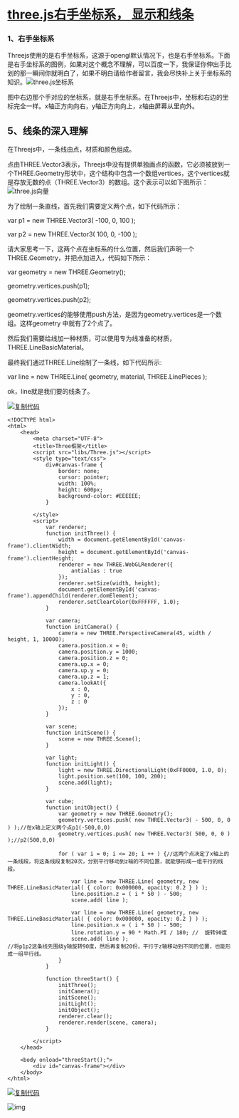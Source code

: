 # [three.js右手坐标系， 显示和线条](https://www.cnblogs.com/Yimi/p/6007811.html)

### 1、右手坐标系

Threejs使用的是右手坐标系，这源于opengl默认情况下，也是右手坐标系。下面是右手坐标系的图例，如果对这个概念不理解，可以百度一下，我保证你伸出手比划的那一瞬间你就明白了，如果不明白请给作者留言，我会尽快补上关于坐标系的知识。![three.js坐标系](http://www.hewebgl.com/attached/image/20130515/20130515134934_11.jpg)

图中右边那个手对应的坐标系，就是右手坐标系。在Threejs中，坐标和右边的坐标完全一样。x轴正方向向右，y轴正方向向上，z轴由屏幕从里向外。

## 5、线条的深入理解

 

在Threejs中，一条线由点，材质和颜色组成。

点由THREE.Vector3表示，Threejs中没有提供单独画点的函数，它必须被放到一个THREE.Geometry形状中，这个结构中包含一个数组vertices，这个vertices就是存放无数的点（THREE.Vector3）的数组。这个表示可以如下图所示：![three.js向量](http://www.hewebgl.com/attached/image/20130515/20130515135032_174.png)

为了绘制一条直线，首先我们需要定义两个点，如下代码所示：

var p1 = new THREE.Vector3( -100, 0, 100 );

var p2 = new THREE.Vector3( 100, 0, -100 );

请大家思考一下，这两个点在坐标系的什么位置，然后我们声明一个THREE.Geometry，并把点加进入，代码如下所示：

var geometry = new THREE.Geometry();

geometry.vertices.push(p1);

geometry.vertices.push(p2);

geometry.vertices的能够使用push方法，是因为geometry.vertices是一个数组。这样geometry 中就有了2个点了。

然后我们需要给线加一种材质，可以使用专为线准备的材质，THREE.LineBasicMaterial。

最终我们通过THREE.Line绘制了一条线，如下代码所示:

var line = new THREE.Line( geometry, material, THREE.LinePieces );

ok，line就是我们要的线条了。

 

[![复制代码](https://common.cnblogs.com/images/copycode.gif)](javascript:void(0);)

```
<!DOCTYPE html>
<html>
    <head>
        <meta charset="UTF-8">
        <title>Three框架</title>
        <script src="libs/Three.js"></script>
        <style type="text/css">
            div#canvas-frame {
                border: none;
                cursor: pointer;
                width: 100%;
                height: 600px;
                background-color: #EEEEEE;
            }

        </style>
        <script>
            var renderer;
            function initThree() {
                width = document.getElementById('canvas-frame').clientWidth;
                height = document.getElementById('canvas-frame').clientHeight;
                renderer = new THREE.WebGLRenderer({
                    antialias : true
                });
                renderer.setSize(width, height);
                document.getElementById('canvas-frame').appendChild(renderer.domElement);
                renderer.setClearColor(0xFFFFFF, 1.0);
            }

            var camera;
            function initCamera() {
                camera = new THREE.PerspectiveCamera(45, width / height, 1, 10000);
                camera.position.x = 0;
                camera.position.y = 1000;
                camera.position.z = 0;
                camera.up.x = 0;
                camera.up.y = 0;
                camera.up.z = 1;
                camera.lookAt({
                    x : 0,
                    y : 0,
                    z : 0
                });
            }

            var scene;
            function initScene() {
                scene = new THREE.Scene();
            }

            var light;
            function initLight() {
                light = new THREE.DirectionalLight(0xFF0000, 1.0, 0);
                light.position.set(100, 100, 200);
                scene.add(light);
            }

            var cube;
            function initObject() {
                var geometry = new THREE.Geometry();
                geometry.vertices.push( new THREE.Vector3( - 500, 0, 0 ) );//在x轴上定义两个点p1(-500,0,0)
                geometry.vertices.push( new THREE.Vector3( 500, 0, 0 ) );//p2(500,0,0)

                for ( var i = 0; i <= 20; i ++ ) {//这两个点决定了x轴上的一条线段，将这条线段复制20次，分别平行移动到z轴的不同位置，就能够形成一组平行的线段。

                    var line = new THREE.Line( geometry, new THREE.LineBasicMaterial( { color: 0x000000, opacity: 0.2 } ) );
                    line.position.z = ( i * 50 ) - 500;
                    scene.add( line );

                    var line = new THREE.Line( geometry, new THREE.LineBasicMaterial( { color: 0x000000, opacity: 0.2 } ) );
                    line.position.x = ( i * 50 ) - 500;
                    line.rotation.y = 90 * Math.PI / 180; //  旋转90度
                    scene.add( line );
//将p1p2这条线先围绕y轴旋转90度，然后再复制20份，平行于z轴移动到不同的位置，也能形成一组平行线。
                }
            }

            function threeStart() {
                initThree();
                initCamera();
                initScene();
                initLight();
                initObject();
                renderer.clear();
                renderer.render(scene, camera);
            }

        </script>
    </head>

    <body onload="threeStart();">
        <div id="canvas-frame"></div>
    </body>
</html>
```

[![复制代码](https://common.cnblogs.com/images/copycode.gif)](javascript:void(0);)

![img](https://images2015.cnblogs.com/blog/733346/201610/733346-20161028144907875-241402447.png)

 